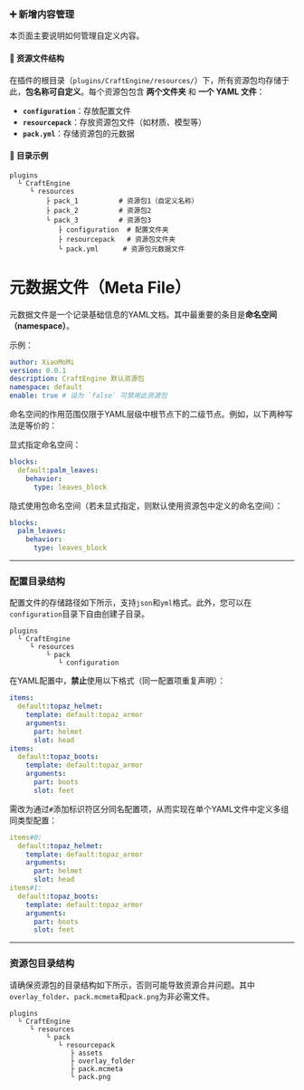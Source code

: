 ### **➕ 新增内容管理**  
本页面主要说明如何管理自定义内容。  

#### **📁 资源文件结构**  
在插件的根目录（`plugins/CraftEngine/resources/`）下，所有资源包均存储于此，**包名称可自定义**。每个资源包包含 **两个文件夹** 和 **一个 YAML 文件**：  
- **`configuration`**：存放配置文件  
- **`resourcepack`**：存放资源包文件（如材质、模型等）  
- **`pack.yml`**：存储资源包的元数据  

#### **📂 目录示例**  
```plaintext
plugins
  └ CraftEngine
     └ resources
         ├ pack_1          # 资源包1（自定义名称）
         ├ pack_2          # 资源包2
         └ pack_3          # 资源包3
            ├ configuration  # 配置文件夹
            ├ resourcepack   # 资源包文件夹
            └ pack.yml      # 资源包元数据文件
```  


# 元数据文件（Meta File）  
元数据文件是一个记录基础信息的YAML文档。其中最重要的条目是**命名空间（namespace）**。  

示例：  
```yaml
author: XiaoMoMi
version: 0.0.1
description: CraftEngine 默认资源包
namespace: default
enable: true # 设为 `false` 可禁用此资源包
```  

命名空间的作用范围仅限于YAML层级中根节点下的二级节点。例如，以下两种写法是等价的：  

显式指定命名空间：  
```yaml
blocks:
  default:palm_leaves:
    behavior:
      type: leaves_block
```  

隐式使用包命名空间（若未显式指定，则默认使用资源包中定义的命名空间）：  
```yaml
blocks:
  palm_leaves:
    behavior:
      type: leaves_block
```  

---  

### 配置目录结构  
配置文件的存储路径如下所示，支持`json`和`yml`格式。此外，您可以在`configuration`目录下自由创建子目录。  
```
plugins
  └ CraftEngine
     └ resources
         └ pack
            └ configuration
```  

在YAML配置中，**禁止**使用以下格式（同一配置项重复声明）：  
```yaml
items:
  default:topaz_helmet:
    template: default:topaz_armor
    arguments:
      part: helmet
      slot: head
items:
  default:topaz_boots:
    template: default:topaz_armor
    arguments:
      part: boots
      slot: feet
```  

需改为通过`#`添加标识符区分同名配置项，从而实现在单个YAML文件中定义多组同类型配置：  
```yaml
items#0:
  default:topaz_helmet:
    template: default:topaz_armor
    arguments:
      part: helmet
      slot: head
items#1:
  default:topaz_boots:
    template: default:topaz_armor
    arguments:
      part: boots
      slot: feet
```  

---  

### 资源包目录结构  
请确保资源包的目录结构如下所示，否则可能导致资源合并问题。其中`overlay_folder`、`pack.mcmeta`和`pack.png`为非必需文件。  
```
plugins
  └ CraftEngine
     └ resources
         └ pack
            └ resourcepack
               ├ assets
               ├ overlay_folder
               ├ pack.mcmeta
               └ pack.png
```